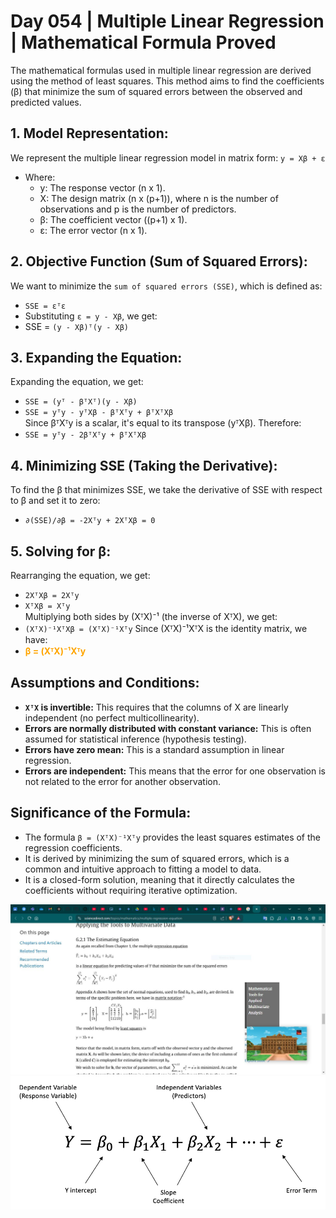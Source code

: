 # Day 054 | Multiple Linear Regression | Mathematical Formula Proved

The mathematical formulas used in multiple linear regression are derived using the method of least squares. This method aims to find the coefficients (β) that minimize the sum of squared errors between the observed and predicted values. 


## 1. Model Representation:
We represent the multiple linear regression model in matrix form: `y = Xβ + ε` </br>
- Where:
    - y: The response vector (n x 1).   
    - X: The design matrix (n x (p+1)), where n is the number of observations and p is the number of predictors.
    - β: The coefficient vector ((p+1) x 1).
    - ε: The error vector (n x 1).

## 2. Objective Function (Sum of Squared Errors):
We want to minimize the `sum of squared errors (SSE)`, which is defined as:
- `SSE = εᵀε`
- Substituting `ε = y - Xβ`, we get:
- SSE = `(y - Xβ)ᵀ(y - Xβ)`

## 3. Expanding the Equation:
Expanding the equation, we get:
- `SSE = (yᵀ - βᵀXᵀ)(y - Xβ)`
- `SSE = yᵀy - yᵀXβ - βᵀXᵀy + βᵀXᵀXβ` </br>
Since βᵀXᵀy is a scalar, it's equal to its transpose (yᵀXβ). Therefore:
- `SSE = yᵀy - 2βᵀXᵀy + βᵀXᵀXβ`


## 4. Minimizing SSE (Taking the Derivative):
To find the β that minimizes SSE, we take the derivative of SSE with respect to β and set it to zero:
- `∂(SSE)/∂β = -2Xᵀy + 2XᵀXβ = 0`


## 5. Solving for β:
Rearranging the equation, we get:
- `2XᵀXβ = 2Xᵀy`
- `XᵀXβ = Xᵀy` <br>
Multiplying both sides by (XᵀX)⁻¹ (the inverse of XᵀX), we get:
- `(XᵀX)⁻¹XᵀXβ = (XᵀX)⁻¹Xᵀy` <nr>
Since (XᵀX)⁻¹XᵀX is the identity matrix, we have:
- <span style="color: orange"> **β = (XᵀX)⁻¹Xᵀy** </span>

## Assumptions and Conditions:

- **`XᵀX` is invertible:** This requires that the columns of X are linearly independent (no perfect multicollinearity).
- **Errors are normally distributed with constant variance:** This is often assumed for statistical inference (hypothesis testing).   
- **Errors have zero mean:** This is a standard assumption in linear regression.
- **Errors are independent:** This means that the error for one observation is not related to the error for another observation.


## Significance of the Formula:
- The formula `β = (XᵀX)⁻¹Xᵀy` provides the least squares estimates of the regression coefficients.
- It is derived by minimizing the sum of squared errors, which is a common and intuitive approach to fitting a model to data.
- It is a closed-form solution, meaning that it directly calculates the coefficients without requiring iterative optimization.

![image](assets/1.JPG)
![image](assets/formula-1.png)
